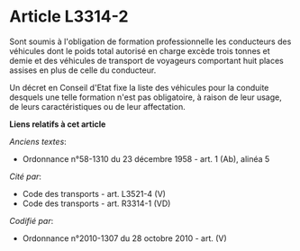 # Article L3314-2

Sont soumis à l'obligation de formation professionnelle les conducteurs des véhicules dont le poids total autorisé en charge
excède trois tonnes et demie et des véhicules de transport de voyageurs comportant huit places assises en plus de celle du
conducteur.

Un décret en Conseil d'Etat fixe la liste des véhicules pour la conduite desquels une telle formation n'est pas obligatoire,
à raison de leur usage, de leurs caractéristiques ou de leur affectation.

**Liens relatifs à cet article**

_Anciens textes_:

  - Ordonnance n°58-1310 du 23 décembre 1958 - art. 1 (Ab), alinéa 5

_Cité par_:

  - Code des transports - art. L3521-4 (V)
  - Code des transports - art. R3314-1 (VD)

_Codifié par_:

  - Ordonnance n°2010-1307 du 28 octobre 2010 - art. (V)
